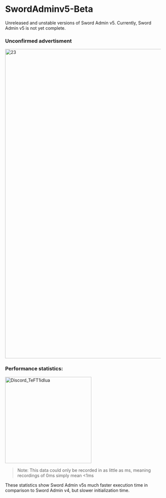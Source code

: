 # SwordAdminv5-Beta
Unreleased and unstable versions of Sword Admin v5.
Currently, Sword Admin v5 is not yet complete.

### Unconfirmed advertisment 

<img width="1000" alt="23" src="https://i.imgur.com/A3qdS9N.png">

### Performance statistics:

<img width="279" alt="Discord_TeFT1idlua" src="https://user-images.githubusercontent.com/71954340/139178463-9e63d349-de4e-4a28-b49c-5a51ea7e4762.png">

> Note: This data could only be recorded in as little as ms, meaning recordings of 0ms simply mean <1ms

These statistics show Sword Admin v5s much faster execution time in comparison to Sword Admin v4, but slower initialization time.
